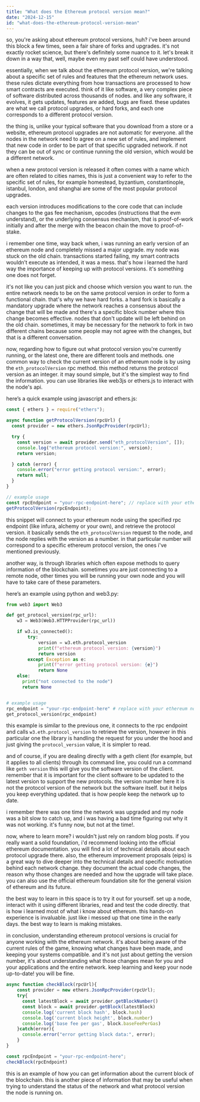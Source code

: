 ```yaml
---
title: "What does the Ethereum protocol version mean?"
date: "2024-12-15"
id: "what-does-the-ethereum-protocol-version-mean"
---
```


so, you're asking about ethereum protocol versions, huh? i've been around this block a few times, seen a fair share of forks and upgrades. it's not exactly rocket science, but there's definitely some nuance to it. let's break it down in a way that, well, maybe even my past self could have understood.

essentially, when we talk about the ethereum protocol version, we're talking about a specific set of rules and features that the ethereum network uses. these rules dictate everything from how transactions are processed to how smart contracts are executed. think of it like software, a very complex piece of software distributed across thousands of nodes. and like any software, it evolves, it gets updates, features are added, bugs are fixed. these updates are what we call protocol upgrades, or hard forks, and each one corresponds to a different protocol version.

the thing is, unlike your typical software that you download from a store or a website, ethereum protocol upgrades are not automatic for everyone. all the nodes in the network need to agree on a new set of rules, and implement that new code in order to be part of that specific upgraded network. if not they can be out of sync or continue running the old version, which would be a different network.

when a new protocol version is released it often comes with a name which are often related to cities names, this is just a convenient way to refer to the specific set of rules, for example homestead, byzantium, constantinople, istanbul, london, and shanghai are some of the most popular protocol upgrades.

each version introduces modifications to the core code that can include changes to the gas fee mechanism, opcodes (instructions that the evm understand), or the underlying consensus mechanism, that is proof-of-work initially and after the merge with the beacon chain the move to proof-of-stake.

i remember one time, way back when, i was running an early version of an ethereum node and completely missed a major upgrade. my node was stuck on the old chain. transactions started failing, my smart contracts wouldn’t execute as intended, it was a mess. that's how i learned the hard way the importance of keeping up with protocol versions. it's something one does not forget.

it's not like you can just pick and choose which version you want to run. the entire network needs to be on the same protocol version in order to form a functional chain. that's why we have hard forks. a hard fork is basically a mandatory upgrade where the network reaches a consensus about the change that will be made and there's a specific block number where this change becomes effective. nodes that don't update will be left behind on the old chain. sometimes, it may be necessary for the network to fork in two different chains because some people may not agree with the changes, but that is a different conversation.

now, regarding how to figure out what protocol version you're currently running, or the latest one, there are different tools and methods. one common way to check the current version of an ethereum node is by using the `eth_protocolVersion` rpc method. this method returns the protocol version as an integer. it may sound simple, but it's the simplest way to find the information. you can use libraries like web3js or ethers.js to interact with the node's api.

here’s a quick example using javascript and ethers.js:

```javascript
const { ethers } = require("ethers");

async function getProtocolVersion(rpcUrl) {
  const provider = new ethers.JsonRpcProvider(rpcUrl);

  try {
    const version = await provider.send("eth_protocolVersion", []);
    console.log("ethereum protocol version:", version);
    return version;

  } catch (error) {
    console.error("error getting protocol version:", error);
    return null;
  }
}

// example usage
const rpcEndpoint = "your-rpc-endpoint-here"; // replace with your ethereum node rpc endpoint
getProtocolVersion(rpcEndpoint);
```

this snippet will connect to your ethereum node using the specified rpc endpoint (like infura, alchemy or your own), and retrieve the protocol version. it basically sends the `eth_protocolVersion` request to the node, and the node replies with the version as a number. in that particular number will correspond to a specific ethereum protocol version, the ones i've mentioned previously.

another way, is through libraries which often expose methods to query information of the blockchain. sometimes you are just connecting to a remote node, other times you will be running your own node and you will have to take care of these parameters.

here’s an example using python and web3.py:

```python
from web3 import Web3

def get_protocol_version(rpc_url):
    w3 = Web3(Web3.HTTPProvider(rpc_url))

    if w3.is_connected():
        try:
            version = w3.eth.protocol_version
            print(f"ethereum protocol version: {version}")
            return version
        except Exception as e:
            print(f"error getting protocol version: {e}")
            return None
    else:
      print("not connected to the node")
      return None


# example usage
rpc_endpoint = "your-rpc-endpoint-here" # replace with your ethereum node rpc endpoint
get_protocol_version(rpc_endpoint)

```

this example is similar to the previous one, it connects to the rpc endpoint and calls `w3.eth.protocol_version` to retrieve the version, however in this particular one the library is handling the request for you under the hood and just giving the `protocol_version` value, it is simpler to read.

and of course, if you are dealing directly with a geth client (for example, but it applies to all clients) through its command line, you could run a command like `geth version` this will give you the software version of the client. remember that it is important for the client software to be updated to the latest version to support the new protocols. the version number here it is not the protocol version of the network but the software itself. but it helps you keep everything updated. that is how people keep the network up to date.

i remember there was one time the network was upgraded and my node was a bit slow to catch up, and i was having a bad time figuring out why it was not working. it's funny now, but not at the time!.

now, where to learn more? i wouldn't just rely on random blog posts. if you really want a solid foundation, i'd recommend looking into the official ethereum documentation. you will find a lot of technical details about each protocol upgrade there. also, the ethereum improvement proposals (eips) is a great way to dive deeper into the technical details and specific motivation behind each network change. they document the actual code changes, the reason why those changes are needed and how the upgrade will take place. you can also use the official ethereum foundation site for the general vision of ethereum and its future.

the best way to learn in this space is to try it out for yourself. set up a node, interact with it using different libraries, read and test the code directly. that is how i learned most of what i know about ethereum. this hands-on experience is invaluable. just like i messed up that one time in the early days. the best way to learn is making mistakes.

in conclusion, understanding ethereum protocol versions is crucial for anyone working with the ethereum network. it's about being aware of the current rules of the game, knowing what changes have been made, and keeping your systems compatible. and it's not just about getting the version number, it's about understanding what those changes mean for you and your applications and the entire network. keep learning and keep your node up-to-date! you will be fine.

```javascript
async function checkBlock(rpcUrl){
    const provider = new ethers.JsonRpcProvider(rpcUrl);
    try{
      const latestBlock = await provider.getBlockNumber()
      const block = await provider.getBlock(latestBlock)
      console.log('current block hash', block.hash)
      console.log('current block height', block.number)
      console.log('base fee per gas', block.baseFeePerGas)
    }catch(error){
      console.error("error getting block data:", error);
    }
}

const rpcEndpoint = "your-rpc-endpoint-here";
checkBlock(rpcEndpoint)
```

this is an example of how you can get information about the current block of the blockchain. this is another piece of information that may be useful when trying to understand the status of the network and what protocol version the node is running on.

